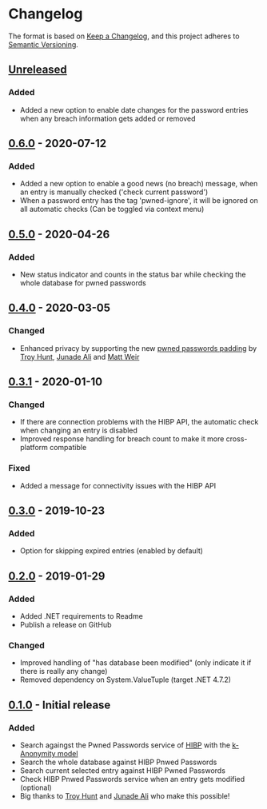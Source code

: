 # Changelog
The format is based on [Keep a Changelog](https://keepachangelog.com/en/1.0.0/),
and this project adheres to [Semantic Versioning](https://semver.org/spec/v2.0.0.html).

## [Unreleased]
### Added
 - Added a new option to enable date changes for the password entries when any breach information gets added or removed

## [0.6.0] - 2020-07-12
### Added
 - Added a new option to enable a good news (no breach) message, when an entry is manually checked ('check current password')
 - When a password entry has the tag 'pwned-ignore', it will be ignored on all automatic checks (Can be toggled via context menu)

## [0.5.0] - 2020-04-26
### Added
 - New status indicator and counts in the status bar while checking the whole database for pwned passwords

## [0.4.0] - 2020-03-05
### Changed
 - Enhanced privacy by supporting the new [pwned passwords padding](https://www.troyhunt.com/enhancing-pwned-passwords-privacy-with-padding/) by [Troy Hunt], [Junade Ali] and [Matt Weir]

## [0.3.1] - 2020-01-10
### Changed
 - If there are connection problems with the HIBP API, the automatic check when changing an entry is disabled
 - Improved response handling for breach count to make it more cross-platform compatible

### Fixed
 - Added a message for connectivity issues with the HIBP API

## [0.3.0] - 2019-10-23
### Added
 - Option for skipping expired entries (enabled by default)

## [0.2.0] - 2019-01-29
### Added
 - Added .NET requirements to Readme 
 - Publish a release on GitHub

### Changed
 - Improved handling of "has database been modified" (only indicate it if there is really any change)
 - Removed dependency on System.ValueTuple (target .NET 4.7.2)

## [0.1.0] - Initial release
### Added
 - Search againgst the Pwned Passwords service of [HIBP](https://haveibeenpwned.com) with the [k-Anonymity model](https://blog.cloudflare.com/validating-leaked-passwords-with-k-anonymity/)
 - Search the whole database against HIBP Pnwed Passwords
 - Search current selected entry against HIBP Pwned Passwords
 - Check HIBP Pnwed Passwords service when an entry gets modified (optional)
 - Big thanks to [Troy Hunt] and [Junade Ali] who make this possible!

[Unreleased]: https://github.com/kapsiR/HaveIBeenPwnedKeePassPlugin/compare/v0.6.0...HEAD
[0.6.0]: https://github.com/kapsiR/HaveIBeenPwnedKeePassPlugin/compare/v0.5.0...v0.6.0
[0.5.0]: https://github.com/kapsiR/HaveIBeenPwnedKeePassPlugin/compare/v0.4.0...v0.5.0
[0.4.0]: https://github.com/kapsiR/HaveIBeenPwnedKeePassPlugin/compare/v0.3.1...v0.4.0
[0.3.1]: https://github.com/kapsiR/HaveIBeenPwnedKeePassPlugin/compare/v0.3.0...v0.3.1
[0.3.0]: https://github.com/kapsiR/HaveIBeenPwnedKeePassPlugin/compare/v0.2.0...v0.3.0
[0.2.0]: https://github.com/kapsiR/HaveIBeenPwnedKeePassPlugin/compare/v0.1.0...v0.2.0
[0.1.0]: https://github.com/kapsiR/HaveIBeenPwnedKeePassPlugin/releases/tag/v0.1.0

[Troy Hunt]: https://www.troyhunt.com
[Junade Ali]: https://icyapril.com
[Matt Weir]: https://reusablesec.blogspot.com/